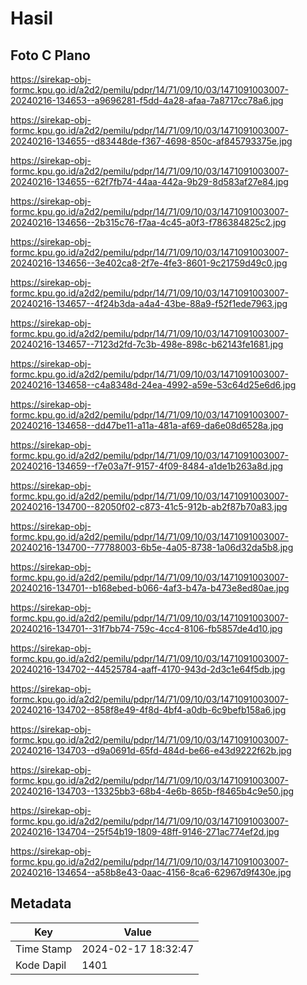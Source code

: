 # Hasil

## Foto C Plano

https://sirekap-obj-formc.kpu.go.id/a2d2/pemilu/pdpr/14/71/09/10/03/1471091003007-20240216-134653--a9696281-f5dd-4a28-afaa-7a8717cc78a6.jpg

https://sirekap-obj-formc.kpu.go.id/a2d2/pemilu/pdpr/14/71/09/10/03/1471091003007-20240216-134655--d83448de-f367-4698-850c-af845793375e.jpg

https://sirekap-obj-formc.kpu.go.id/a2d2/pemilu/pdpr/14/71/09/10/03/1471091003007-20240216-134655--62f7fb74-44aa-442a-9b29-8d583af27e84.jpg

https://sirekap-obj-formc.kpu.go.id/a2d2/pemilu/pdpr/14/71/09/10/03/1471091003007-20240216-134656--2b315c76-f7aa-4c45-a0f3-f786384825c2.jpg

https://sirekap-obj-formc.kpu.go.id/a2d2/pemilu/pdpr/14/71/09/10/03/1471091003007-20240216-134656--3e402ca8-2f7e-4fe3-8601-9c21759d49c0.jpg

https://sirekap-obj-formc.kpu.go.id/a2d2/pemilu/pdpr/14/71/09/10/03/1471091003007-20240216-134657--4f24b3da-a4a4-43be-88a9-f52f1ede7963.jpg

https://sirekap-obj-formc.kpu.go.id/a2d2/pemilu/pdpr/14/71/09/10/03/1471091003007-20240216-134657--7123d2fd-7c3b-498e-898c-b62143fe1681.jpg

https://sirekap-obj-formc.kpu.go.id/a2d2/pemilu/pdpr/14/71/09/10/03/1471091003007-20240216-134658--c4a8348d-24ea-4992-a59e-53c64d25e6d6.jpg

https://sirekap-obj-formc.kpu.go.id/a2d2/pemilu/pdpr/14/71/09/10/03/1471091003007-20240216-134658--dd47be11-a11a-481a-af69-da6e08d6528a.jpg

https://sirekap-obj-formc.kpu.go.id/a2d2/pemilu/pdpr/14/71/09/10/03/1471091003007-20240216-134659--f7e03a7f-9157-4f09-8484-a1de1b263a8d.jpg

https://sirekap-obj-formc.kpu.go.id/a2d2/pemilu/pdpr/14/71/09/10/03/1471091003007-20240216-134700--82050f02-c873-41c5-912b-ab2f87b70a83.jpg

https://sirekap-obj-formc.kpu.go.id/a2d2/pemilu/pdpr/14/71/09/10/03/1471091003007-20240216-134700--77788003-6b5e-4a05-8738-1a06d32da5b8.jpg

https://sirekap-obj-formc.kpu.go.id/a2d2/pemilu/pdpr/14/71/09/10/03/1471091003007-20240216-134701--b168ebed-b066-4af3-b47a-b473e8ed80ae.jpg

https://sirekap-obj-formc.kpu.go.id/a2d2/pemilu/pdpr/14/71/09/10/03/1471091003007-20240216-134701--31f7bb74-759c-4cc4-8106-fb5857de4d10.jpg

https://sirekap-obj-formc.kpu.go.id/a2d2/pemilu/pdpr/14/71/09/10/03/1471091003007-20240216-134702--44525784-aaff-4170-943d-2d3c1e64f5db.jpg

https://sirekap-obj-formc.kpu.go.id/a2d2/pemilu/pdpr/14/71/09/10/03/1471091003007-20240216-134702--858f8e49-4f8d-4bf4-a0db-6c9befb158a6.jpg

https://sirekap-obj-formc.kpu.go.id/a2d2/pemilu/pdpr/14/71/09/10/03/1471091003007-20240216-134703--d9a0691d-65fd-484d-be66-e43d9222f62b.jpg

https://sirekap-obj-formc.kpu.go.id/a2d2/pemilu/pdpr/14/71/09/10/03/1471091003007-20240216-134703--13325bb3-68b4-4e6b-865b-f8465b4c9e50.jpg

https://sirekap-obj-formc.kpu.go.id/a2d2/pemilu/pdpr/14/71/09/10/03/1471091003007-20240216-134704--25f54b19-1809-48ff-9146-271ac774ef2d.jpg

https://sirekap-obj-formc.kpu.go.id/a2d2/pemilu/pdpr/14/71/09/10/03/1471091003007-20240216-134654--a58b8e43-0aac-4156-8ca6-62967d9f430e.jpg


## Metadata

| Key        | Value               |
| ---------- | ------------------- |
| Time Stamp | 2024-02-17 18:32:47 |
| Kode Dapil | 1401                |



